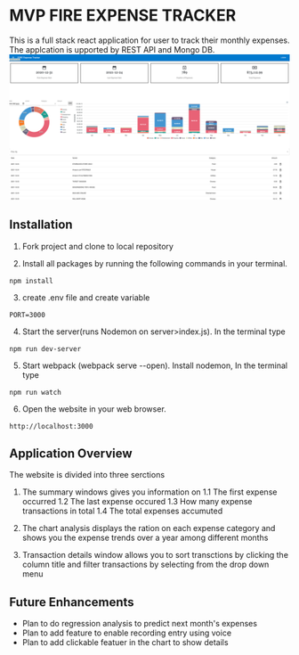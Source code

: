 
# MVP FIRE EXPENSE TRACKER
This is a full stack react application for user to track their monthly expenses. The applcation is upported by REST API and Mongo DB.
![Website Overview](Images/MainPage.png)

## Installation

1) Fork project and clone to local repository

2) Install all packages by running the following commands in your terminal.

```
npm install
```

3) create .env file and create variable

```
PORT=3000
```


4) Start the server(runs Nodemon on server>index.js). In the terminal type
```
npm run dev-server
```
5) Start webpack (webpack serve --open). Install nodemon, In the terminal type

```
npm run watch
```

6) Open the website in your web browser.

```
http://localhost:3000

```


## Application Overview

The website is divided into three serctions
  1. The summary windows gives you information on
    1.1 The first expense occurred
    1.2 The last expense occured
    1.3 How many expense transactions in total
    1.4 The total expenses accumuted

  2. The chart analysis displays the ration on each expense category and shows you the expense trends over a year among different months

  3. Transaction details window allows you to sort transctions by clicking the column title and filter transactions by selecting from the drop down menu


  ## Future Enhancements

  * Plan to do regression analysis to predict next month's expenses
  * Plan to add feature to enable recording entry using voice
  * Plan to add clickable featuer in the chart to show details

